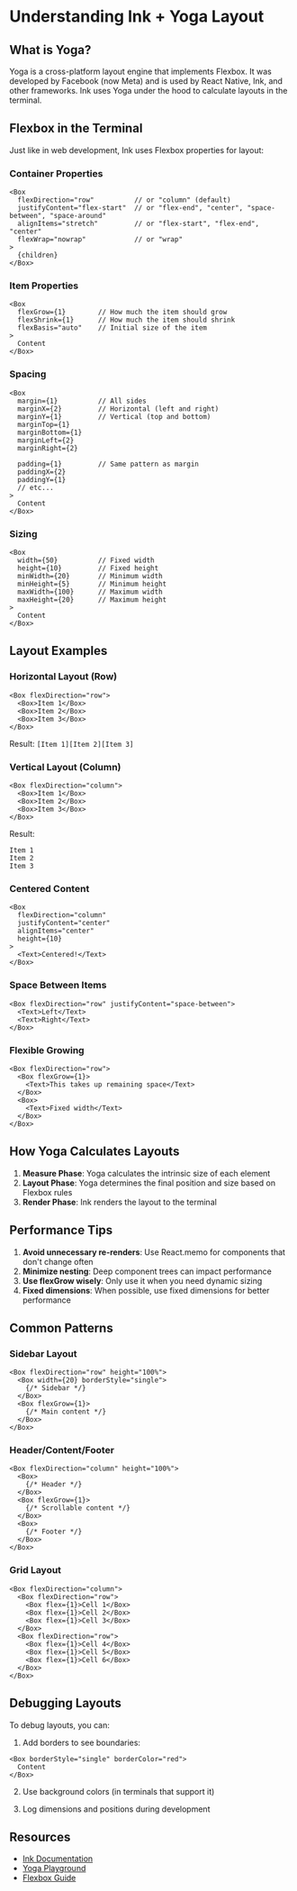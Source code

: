 # Understanding Ink + Yoga Layout

## What is Yoga?

Yoga is a cross-platform layout engine that implements Flexbox. It was developed by Facebook (now Meta) and is used by React Native, Ink, and other frameworks. Ink uses Yoga under the hood to calculate layouts in the terminal.

## Flexbox in the Terminal

Just like in web development, Ink uses Flexbox properties for layout:

### Container Properties

```tsx
<Box
  flexDirection="row"          // or "column" (default)
  justifyContent="flex-start"  // or "flex-end", "center", "space-between", "space-around"
  alignItems="stretch"         // or "flex-start", "flex-end", "center"
  flexWrap="nowrap"            // or "wrap"
>
  {children}
</Box>
```

### Item Properties

```tsx
<Box
  flexGrow={1}        // How much the item should grow
  flexShrink={1}      // How much the item should shrink
  flexBasis="auto"    // Initial size of the item
>
  Content
</Box>
```

### Spacing

```tsx
<Box
  margin={1}          // All sides
  marginX={2}         // Horizontal (left and right)
  marginY={1}         // Vertical (top and bottom)
  marginTop={1}
  marginBottom={1}
  marginLeft={2}
  marginRight={2}
  
  padding={1}         // Same pattern as margin
  paddingX={2}
  paddingY={1}
  // etc...
>
  Content
</Box>
```

### Sizing

```tsx
<Box
  width={50}          // Fixed width
  height={10}         // Fixed height
  minWidth={20}       // Minimum width
  minHeight={5}       // Minimum height
  maxWidth={100}      // Maximum width
  maxHeight={20}      // Maximum height
>
  Content
</Box>
```

## Layout Examples

### Horizontal Layout (Row)

```tsx
<Box flexDirection="row">
  <Box>Item 1</Box>
  <Box>Item 2</Box>
  <Box>Item 3</Box>
</Box>
```

Result: `[Item 1][Item 2][Item 3]`

### Vertical Layout (Column)

```tsx
<Box flexDirection="column">
  <Box>Item 1</Box>
  <Box>Item 2</Box>
  <Box>Item 3</Box>
</Box>
```

Result:
```
Item 1
Item 2
Item 3
```

### Centered Content

```tsx
<Box 
  flexDirection="column" 
  justifyContent="center" 
  alignItems="center"
  height={10}
>
  <Text>Centered!</Text>
</Box>
```

### Space Between Items

```tsx
<Box flexDirection="row" justifyContent="space-between">
  <Text>Left</Text>
  <Text>Right</Text>
</Box>
```

### Flexible Growing

```tsx
<Box flexDirection="row">
  <Box flexGrow={1}>
    <Text>This takes up remaining space</Text>
  </Box>
  <Box>
    <Text>Fixed width</Text>
  </Box>
</Box>
```

## How Yoga Calculates Layouts

1. **Measure Phase**: Yoga calculates the intrinsic size of each element
2. **Layout Phase**: Yoga determines the final position and size based on Flexbox rules
3. **Render Phase**: Ink renders the layout to the terminal

## Performance Tips

1. **Avoid unnecessary re-renders**: Use React.memo for components that don't change often
2. **Minimize nesting**: Deep component trees can impact performance
3. **Use flexGrow wisely**: Only use it when you need dynamic sizing
4. **Fixed dimensions**: When possible, use fixed dimensions for better performance

## Common Patterns

### Sidebar Layout

```tsx
<Box flexDirection="row" height="100%">
  <Box width={20} borderStyle="single">
    {/* Sidebar */}
  </Box>
  <Box flexGrow={1}>
    {/* Main content */}
  </Box>
</Box>
```

### Header/Content/Footer

```tsx
<Box flexDirection="column" height="100%">
  <Box>
    {/* Header */}
  </Box>
  <Box flexGrow={1}>
    {/* Scrollable content */}
  </Box>
  <Box>
    {/* Footer */}
  </Box>
</Box>
```

### Grid Layout

```tsx
<Box flexDirection="column">
  <Box flexDirection="row">
    <Box flex={1}>Cell 1</Box>
    <Box flex={1}>Cell 2</Box>
    <Box flex={1}>Cell 3</Box>
  </Box>
  <Box flexDirection="row">
    <Box flex={1}>Cell 4</Box>
    <Box flex={1}>Cell 5</Box>
    <Box flex={1}>Cell 6</Box>
  </Box>
</Box>
```

## Debugging Layouts

To debug layouts, you can:

1. Add borders to see boundaries:
```tsx
<Box borderStyle="single" borderColor="red">
  Content
</Box>
```

2. Use background colors (in terminals that support it)

3. Log dimensions and positions during development

## Resources

- [Ink Documentation](https://github.com/vadimdemedes/ink)
- [Yoga Playground](https://yogalayout.com/playground)
- [Flexbox Guide](https://css-tricks.com/snippets/css/a-guide-to-flexbox/)
